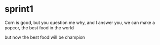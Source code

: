 # sprint1
Corn is good, but you question me why, and I answer you, we can make a popcor, the best food in the world


but now the best food will be champion